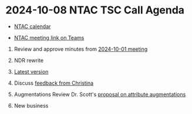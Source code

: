 # 2024-10-08 NTAC TSC Call Agenda

- [NTAC calendar](https://lists.oasis-open-projects.org/g/niemopen-ntactsc/calendar)

- [NTAC meeting link on Teams](https://dod.teams.microsoft.us/l/meetup-join/19%3adod%3ameeting_027b8f8cd305438fbb0a76a1e7896d97%40thread.v2/0?context=%7b%22Tid%22%3a%22102d0191-eeae-4761-b1cb-1a83e86ef445%22%2c%22Oid%22%3a%2270ae69c4-ba53-4071-b60d-68a8b321854e%22%7d)

1. Review and approve minutes from [2024-10-01 meeting](2024-10-01-minutes.md)
2. NDR rewrite
  1. [Latest version](https://github.com/niemopen/niem-naming-design-rules/blob/dev/ndr6src.md)
  2. Discuss [feedback from Christina](https://github.com/niemopen/niem-naming-design-rules/blob/dev/ndr-feedback.md)

3. Augmentations
  Review Dr. Scott's [proposal on attribute augmentations](https://lists.oasis-open-projects.org/g/niemopen-ntactsc/attachment/725/1/AttributeAugmentation-241003.pdf)
3. New business
